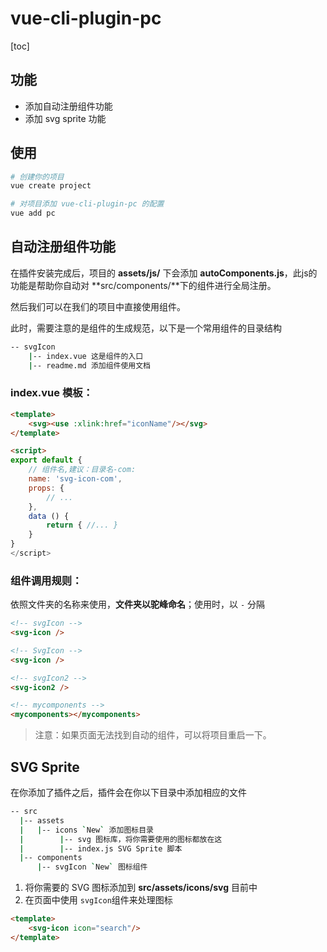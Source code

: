 # vue-cli-plugin-pc

[toc]

## 功能
- 添加自动注册组件功能
- 添加 svg sprite 功能

## 使用
```bash
# 创建你的项目
vue create project

# 对项目添加 vue-cli-plugin-pc 的配置
vue add pc
```

## 自动注册组件功能
在插件安装完成后，项目的 **assets/js/** 下会添加 **autoComponents.js**，此js的功能是帮助你自动对 **src/components/**下的组件进行全局注册。

然后我们可以在我们的项目中直接使用组件。

此时，需要注意的是组件的生成规范，以下是一个常用组件的目录结构
```bash
-- svgIcon
    |-- index.vue 这是组件的入口
    |-- readme.md 添加组件使用文档
```

### index.vue 模板：
```html
<template>
    <svg><use :xlink:href="iconName"/></svg>
</template>

<script>
export default {
    // 组件名,建议：目录名-com:
    name: 'svg-icon-com',
    props: {
        // ...
    },
    data () {
        return { //... }
    }
}
</script>
```

### 组件调用规则：
依照文件夹的名称来使用，**文件夹以驼峰命名**；使用时，以 `-` 分隔
```html
<!-- svgIcon -->
<svg-icon />

<!-- SvgIcon -->
<svg-icon />

<!-- svgIcon2 -->
<svg-icon2 />

<!-- mycomponents -->
<mycomponents></mycomponents>
```

> 注意：如果页面无法找到自动的组件，可以将项目重启一下。

## SVG Sprite
在你添加了插件之后，插件会在你以下目录中添加相应的文件
```bash
-- src 
  |-- assets
  |   |-- icons `New` 添加图标目录
  |        |-- svg 图标库，将你需要使用的图标都放在这
  |        |-- index.js SVG Sprite 脚本
  |-- components 
      |-- svgIcon `New` 图标组件
```

1. 将你需要的 SVG 图标添加到 **src/assets/icons/svg** 目前中
2. 在页面中使用 `svgIcon`组件来处理图标
```html
<template>
    <svg-icon icon="search"/>
</template>
```